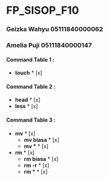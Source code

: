 # FP_SISOP_F10

### Geizka Wahyu 05111840000062
### Amelia Puji  05111840000147

#### Command Table 1 :
- **touch** * [x]

#### Command Table 2 :
- **head** * [x]
- **less** * [x]

#### Command Table 3 :
- **mv** * [x]
    - **mv biasa** * [x]
    - **mv \*** * [x]
- **rm** * [x]
    - **rm biasa** * [x]
    - **rm -r** * [x]
    - **rm \*** * [x]

